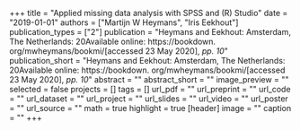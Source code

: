 +++
title = "Applied missing data analysis with SPSS and (R) Studio"
date = "2019-01-01"
authors = ["Martijn W Heymans", "Iris Eekhout"]
publication_types = ["2"]
publication = "Heymans and Eekhout: Amsterdam, The Netherlands: 20Available online: https://bookdown. org/mwheymans/bookmi/[accessed 23 May 2020], _pp. 10_"
publication_short = "Heymans and Eekhout: Amsterdam, The Netherlands: 20Available online: https://bookdown. org/mwheymans/bookmi/[accessed 23 May 2020], _pp. 10_"
abstract = ""
abstract_short = ""
image_preview = ""
selected = false
projects = []
tags = []
url_pdf = ""
url_preprint = ""
url_code = ""
url_dataset = ""
url_project = ""
url_slides = ""
url_video = ""
url_poster = ""
url_source = ""
math = true
highlight = true
[header]
image = ""
caption = ""
+++
